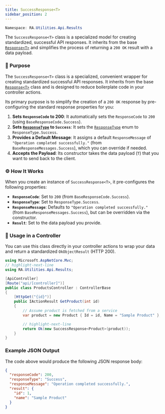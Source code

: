 ```yaml
---
title: SuccessResponse<T>
sidebar_position: 2
---
```


```powershell
Namespace: RA.Utilities.Api.Results
```

The `SuccessResponse<T>` class is a specialized model for creating standardized, successful API responses.
It inherits from the base [`Response<T>`](./Response) and simplifies the process of returning a `200 OK` result with a data payload.

### 🎯 Purpose

The `SuccessResponse<T>` class is a specialized, convenient wrapper for creating standardized successful API responses.
It inherits from the base [`Response<T>`](./Response) class and is designed to reduce boilerplate code in your controller actions.

Its primary purpose is to simplify the creation of a `200 OK` response by pre-configuring the standard response properties for you:

1. **Sets `ResponseCode` to 200**: It automatically sets the `ResponseCode` to `200` (using `BaseResponseCode.Success`).
2. **Sets [`ResponseType`](./Response) to `Success`**: It sets the [`ResponseType`](./Response) enum to `ResponseType.Success`.
3. **Provides a Default Message**: It assigns a default `ResponseMessage` of `"Operation completed successfully."` (from `BaseResponseMessages.Success`), which you can override if needed.
4. **Accepts the Payload**: Its constructor takes the data payload (`T`) that you want to send back to the client.

### ⚙️ How It Works

When you create an instance of `SuccessResponse<T>`, it pre-configures the following properties:

- **`ResponseCode`**: Set to `200` (from `BaseResponseCode.Success`).
- **`ResponseType`**: Set to `ResponseType.Success`.
- **`ResponseMessage`**: Defaults to `"Operation completed successfully."` (from `BaseResponseMessages.Success`), but can be overridden via the constructor.
- **`Result`**: Set to the data payload you provide.

### 🚀 Usage in a Controller

You can use this class directly in your controller actions to wrap your data and return a standardized `OkObjectResult` (HTTP 200).

```csharp showLineNumbers
using Microsoft.AspNetCore.Mvc;
// highlight-next-line
using RA.Utilities.Api.Results;

[ApiController]
[Route("api/[controller]")]
public class ProductsController : ControllerBase
{
    [HttpGet("{id}")]
    public IActionResult GetProduct(int id)
    {
        // Assume product is fetched from a service
        var product = new Product { Id = id, Name = "Sample Product" };

        // highlight-next-line
        return Ok(new SuccessResponse<Product>(product));
    }
}
```

### Example JSON Output

The code above would produce the following JSON response body:

```json showLineNumbers
{
  "responseCode": 200,
  "responseType": "Success",
  "responseMessage": "Operation completed successfully.",
  "result": {
    "id": 1,
    "name": "Sample Product"
  }
}
```
